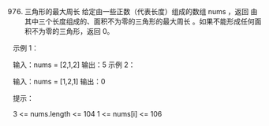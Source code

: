 976. 三角形的最大周长
给定由一些正数（代表长度）组成的数组 nums ，返回 由其中三个长度组成的、面积不为零的三角形的最大周长 。如果不能形成任何面积不为零的三角形，返回 0。

 

示例 1：

输入：nums = [2,1,2]
输出：5
示例 2：

输入：nums = [1,2,1]
输出：0
 

提示：

3 <= nums.length <= 104
1 <= nums[i] <= 106